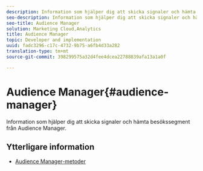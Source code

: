 ```yaml
---
description: Information som hjälper dig att skicka signaler och hämta besökssegment från Audience Manager.
seo-description: Information som hjälper dig att skicka signaler och hämta besökssegment från Audience Manager.
seo-title: Audience Manager
solution: Marketing Cloud,Analytics
title: Audience Manager
topic: Developer and implementation
uuid: fadc3296-c17c-4732-9b75-a6fb4d33a282
translation-type: tm+mt
source-git-commit: 398299575a32d4fee4dcea22788839afa13a1a0f

---
```



# Audience Manager{#audience-manager}

Information som hjälper dig att skicka signaler och hämta besökssegment från Audience Manager.

## Ytterligare information

+ [Audience Manager-metoder](/help/windows-appstore/audiencemgmt/audience-manager-methods.md)